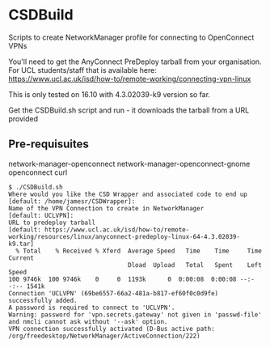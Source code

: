 # CSDBuild
Scripts to create NetworkManager profile for connecting to OpenConnect VPNs

You'll need to get the AnyConnect PreDeploy tarball from your organisation. For UCL students/staff that is available here: 
https://www.ucl.ac.uk/isd/how-to/remote-working/connecting-vpn-linux

This is only tested on 16.10 with 4.3.02039-k9 version so far.

Get the CSDBuild.sh script and run - it downloads the tarball from a URL provided

## Pre-requisuites
network-manager-openconnect
network-manager-openconnect-gnome
openconnect
curl

```
$ ./CSDBuild.sh
Where would you like the CSD Wrapper and associated code to end up
[default: /home/jamesr/CSDWrapper]: 
Name of the VPN Connection to create in NetworkManager
[default: UCLVPN]: 
URL to predeploy tarball
[default: https://www.ucl.ac.uk/isd/how-to/remote-working/resources/linux/anyconnect-predeploy-linux-64-4.3.02039-k9.tar] 
  % Total    % Received % Xferd  Average Speed   Time    Time     Time  Current
                                 Dload  Upload   Total   Spent    Left  Speed
100 9746k  100 9746k    0     0  1193k      0  0:00:08  0:00:08 --:--:-- 1541k
Connection 'UCLVPN' (69be6557-66a2-481a-b817-ef60f0c0d9fe) successfully added.
A password is required to connect to 'UCLVPN'.
Warning: password for 'vpn.secrets.gateway' not given in 'passwd-file' and nmcli cannot ask without '--ask' option.
VPN connection successfully activated (D-Bus active path: /org/freedesktop/NetworkManager/ActiveConnection/222)
```
